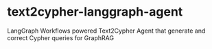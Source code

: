 # text2cypher-langgraph-agent
LangGraph Workflows powered Text2Cypher Agent that generate and correct Cypher queries for GraphRAG
